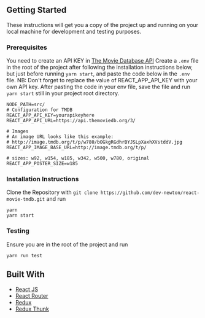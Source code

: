 ## Getting Started

These instructions will get you a copy of the project up and running on your local machine for development and testing purposes. 

### Prerequisites

You need to create an API KEY in [The Movie Database API](https://www.themoviedb.org/documentation/api)
Create a `.env` file in the root of the project after following the installation instructions below, but just before running `yarn start`, and paste the code below in the `.env` file. NB: Don't forget to replace the value of REACT_APP_API_KEY with your own API key. After pasting the code in your env file, save the file and run `yarn start` still in your project root directory.

```
NODE_PATH=src/
# Configuration for TMDB
REACT_APP_API_KEY=yourapikeyhere
REACT_APP_API_URL=https://api.themoviedb.org/3/

# Images
# An image URL looks like this example:
# http://image.tmdb.org/t/p/w780/bOGkgRGdhrBYJSLpXaxhXVstddV.jpg
REACT_APP_IMAGE_BASE_URL=http://image.tmdb.org/t/p/

# sizes: w92, w154, w185, w342, w500, w780, original
REACT_APP_POSTER_SIZE=w185
```

### Installation Instructions

Clone the Repository with `git clone https://github.com/dev-newton/react-movie-tmdb.git` and run

```
yarn
yarn start
```

### Testing
Ensure you are in the root of the project and run

```
yarn run test
```

## Built With

- [React JS](https://reactjs.org/)
- [React Router](https://github.com/ReactTraining/react-router)
- [Redux](https://redux.js.org/)
- [Redux Thunk](https://github.com/reduxjs/redux-thunk)


